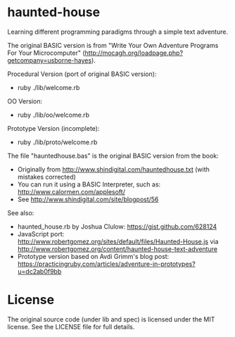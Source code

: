 haunted-house
=============

Learning different programming paradigms through a simple text adventure.

The original BASIC version is from "Write Your Own Adventure Programs For Your Microcomputer" (http://mocagh.org/loadpage.php?getcompany=usborne-hayes).

Procedural Version (port of original BASIC version):
* ruby ./lib/welcome.rb

OO Version:
* ruby ./lib/oo/welcome.rb

Prototype Version (incomplete):
* ruby ./lib/proto/welcome.rb

The file "hauntedhouse.bas" is the original BASIC version from the book:
* Originally from http://www.shindigital.com/hauntedhouse.txt (with mistakes corrected)
* You can run it using a BASIC Interpreter, such as: http://www.calormen.com/applesoft/
* See http://www.shindigital.com/site/blogpost/56

See also:
* haunted_house.rb by Joshua Clulow: https://gist.github.com/628124
* JavaScript port: http://www.robertgomez.org/sites/default/files/Haunted-House.js via http://www.robertgomez.org/content/haunted-house-text-adventure
* Prototype version based on Avdi Grimm's blog post: https://practicingruby.com/articles/adventure-in-prototypes?u=dc2ab0f9bb

License
=======
The original source code (under lib and spec) is licensed under the MIT license.  See the LICENSE file for full details.

